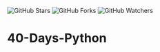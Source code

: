 
![GitHub Stars](https://img.shields.io/github/stars/0xAnsR/40-Days-Python)
![GitHub Forks](https://img.shields.io/github/forks/0xAnsR/40-Days-Python)
![GitHub Watchers](https://img.shields.io/github/watchers/0xAnsR/40-Days-Python)


# 40-Days-Python

